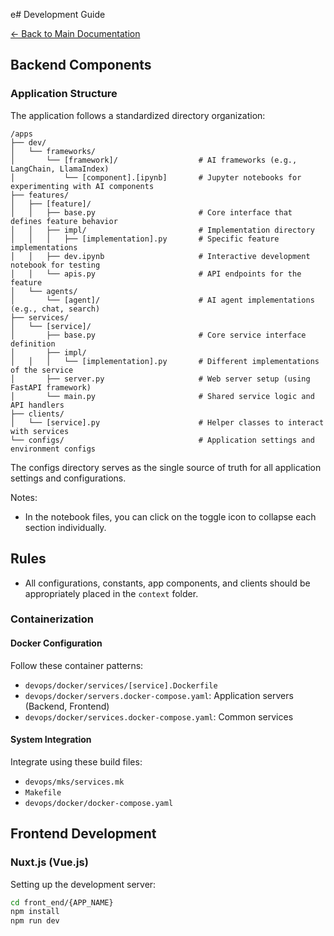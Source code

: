 e# Development Guide

[← Back to Main Documentation](../../../../README.md)

## Backend Components

### Application Structure

The application follows a standardized directory organization:

```text
/apps
├── dev/
│   └── frameworks/
│       └── [framework]/                  # AI frameworks (e.g., LangChain, LlamaIndex)
│           └── [component].[ipynb]       # Jupyter notebooks for experimenting with AI components
├── features/
│   ├── [feature]/
│   │   ├── base.py                       # Core interface that defines feature behavior
│   │   ├── impl/                         # Implementation directory
│   │   │   ├── [implementation].py       # Specific feature implementations
│   │   ├── dev.ipynb                     # Interactive development notebook for testing
│   │   └── apis.py                       # API endpoints for the feature
│   └── agents/
│       └── [agent]/                      # AI agent implementations (e.g., chat, search)
├── services/
│   └── [service]/
│       ├── base.py                       # Core service interface definition
│       ├── impl/
│   │   │   └── [implementation].py       # Different implementations of the service
│       ├── server.py                     # Web server setup (using FastAPI framework)
│       └── main.py                       # Shared service logic and API handlers
├── clients/
│   └── [service].py                      # Helper classes to interact with services
└── configs/                              # Application settings and environment configs
```

The configs directory serves as the single source of truth for all application settings and configurations.

Notes:

- In the notebook files, you can click on the toggle icon to collapse each section individually.

## Rules

- All configurations, constants, app components, and clients should be appropriately placed in the `context` folder.

### Containerization

#### Docker Configuration

Follow these container patterns:

- `devops/docker/services/[service].Dockerfile`
- `devops/docker/servers.docker-compose.yaml`: Application servers (Backend, Frontend)
- `devops/docker/services.docker-compose.yaml`: Common services

#### System Integration

Integrate using these build files:

- `devops/mks/services.mk`
- `Makefile`
- `devops/docker/docker-compose.yaml`

## Frontend Development

### Nuxt.js (Vue.js)

Setting up the development server:

```bash
cd front_end/{APP_NAME}
npm install
npm run dev
```
